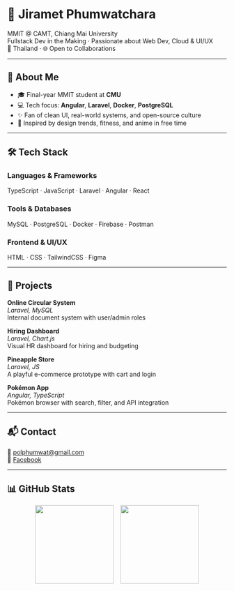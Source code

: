 # 🌙 Jiramet Phumwatchara

MMIT @ CAMT, Chiang Mai University  
Fullstack Dev in the Making · Passionate about Web Dev, Cloud & UI/UX  
📍 Thailand · 🌐 Open to Collaborations

---

## 👋 About Me

- 🎓 Final-year MMIT student at **CMU**
- 💻 Tech focus: **Angular**, **Laravel**, **Docker**, **PostgreSQL**
- ✨ Fan of clean UI, real-world systems, and open-source culture
- 🎨 Inspired by design trends, fitness, and anime in free time

---

## 🛠️ Tech Stack

### Languages & Frameworks  
TypeScript · JavaScript · Laravel · Angular · React

### Tools & Databases  
MySQL · PostgreSQL · Docker · Firebase · Postman

### Frontend & UI/UX  
HTML · CSS · TailwindCSS · Figma

---

## 🚀 Projects

**Online Circular System**  
*Laravel, MySQL*  
Internal document system with user/admin roles

**Hiring Dashboard**  
*Laravel, Chart.js*  
Visual HR dashboard for hiring and budgeting

**Pineapple Store**  
*Laravel, JS*  
A playful e-commerce prototype with cart and login

**Pokémon App**  
*Angular, TypeScript*  
Pokémon browser with search, filter, and API integration

---

## 📬 Contact

📧 [polphumwat@gmail.com](mailto:polphumwat@gmail.com)  
📘 [Facebook](https://facebook.com/jiramet%20phumwatchara)

---

## 📊 GitHub Stats

<div style="display: flex; justify-content: center; gap: 1rem;">
  <img src="https://github-readme-stats.vercel.app/api?username=jirametss&show_icons=true&theme=tokyonight&hide_border=true&card_width=400" height="180px" />
  <img src="https://github-readme-stats.vercel.app/api/top-langs/?username=jirametss&layout=compact&theme=tokyonight&hide_border=true&card_width=400" height="180px" />
</div>

